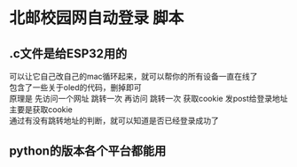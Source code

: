 # 北邮校园网自动登录 脚本
## .c文件是给ESP32用的
可以让它自己改自己的mac循环起来，就可以帮你的所有设备一直在线了  
包含了一些关于oled的代码，删掉即可  
原理是 先访问一个网址 跳转一次 再访问 跳转一次 获取cookie 发post给登录地址  
主要是获取cookie  
通过有没有跳转地址的判断，就可以知道是否已经登录成功了  
## python的版本各个平台都能用
